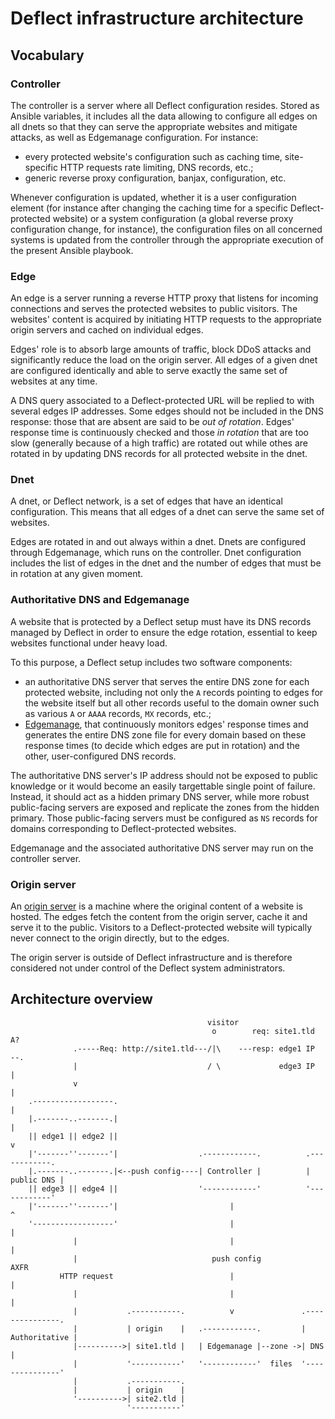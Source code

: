 # Deflect infrastructure architecture

## Vocabulary

### Controller

The controller is a server where all Deflect configuration resides. Stored as
Ansible variables, it includes all the data allowing to configure all edges on
all dnets so that they can serve the appropriate websites and mitigate attacks,
as well as Edgemanage configuration.
For instance:

- every protected website's configuration such as caching time, site-specific
  HTTP requests rate limiting, DNS records, etc.;
- generic reverse proxy configuration, banjax, configuration, etc.

Whenever configuration is updated, whether it is a user configuration element
(for instance after changing the caching time for a specific Deflect-protected
website) or a system configuration (a global reverse proxy configuration change,
for instance), the configuration files on all concerned systems is updated from
the controller through the appropriate execution of the present Ansible
playbook.

### Edge

An edge is a server running a reverse HTTP proxy that listens for incoming
connections and serves the protected websites to public visitors. The websites'
content is acquired by initiating HTTP requests to the appropriate origin
servers and cached on individual edges.

Edges' role is to absorb large amounts of traffic, block DDoS attacks and
significantly reduce the load on the origin server. All edges of a given dnet
are configured identically and able to serve exactly the same set of websites at
any time.

A DNS query associated to a Deflect-protected URL will be replied to with
several edges IP addresses. Some edges should not be included in the DNS
response: those that are absent are said to be _out of rotation_. Edges'
response time is continuously checked and those _in rotation_ that are too slow
(generally because of a high traffic) are rotated out while othes are rotated
in by updating DNS records for all protected website in the dnet.

### Dnet

A dnet, or Deflect network, is a set of edges that have an identical
configuration. This means that all edges of a dnet can serve the same set of
websites.

Edges are rotated in and out always within a dnet. Dnets are configured through
Edgemanage, which runs on the controller. Dnet configuration includes the list
of edges in the dnet and the number of edges that must be in rotation at any
given moment.

### Authoritative DNS and Edgemanage

A website that is protected by a Deflect setup must have its DNS records managed
by Deflect in order to ensure the edge rotation, essential to keep websites
functional under heavy load.

To this purpose, a Deflect setup includes two software components:

- an authoritative DNS server that serves the entire DNS zone for each protected
  website, including not only the `A` records pointing to edges for the website
  itself but all other records useful to the domain owner such as various `A` or
  `AAAA` records, `MX` records, etc.;
- [Edgemanage](https://github.com/equalitie/edgemanage), that continuously
  monitors edges' response times and generates the entire DNS zone file for
  every domain based on these response times (to decide which edges are put in
  rotation) and the other, user-configured DNS records.

The authoritative DNS server's IP address should not be exposed to public
knowledge or it would become an easily targettable single point of failure.
Instead, it should act as a hidden primary DNS server, while more robust
public-facing servers are exposed and replicate the zones from the hidden
primary. Those public-facing servers must be configured as `NS` records for
domains corresponding to Deflect-protected websites.

Edgemanage and the associated authoritative DNS server may run on the controller
server.

### Origin server

An [origin server](https://tools.ietf.org/html/rfc7230#section-2.1) is a machine
where the original content of a website is hosted. The edges fetch the content
from the origin server, cache it and serve it to the public. Visitors to a
Deflect-protected website will typically never connect to the origin directly,
but to the edges.

The origin server is outside of Deflect infrastructure and is therefore
considered not under control of the Deflect system administrators.

## Architecture overview


```
                                            visitor
                                             o        req: site1.tld A?
              .-----Req: http://site1.tld---/|\    ---resp: edge1 IP   --.
              |                             / \             edge3 IP     |
              v                                                          |
    .------------------.                                                 |
    |.-------..-------.|                                                 |
    || edge1 || edge2 ||                                                 v
    |'-------''-------'|                  .------------.          .------------.
    |.-------..-------.|<--push config----| Controller |          | public DNS |
    || edge3 || edge4 ||                  '------------'          '------------'
    |'-------''-------'|                         |                       ^
    '------------------'                         |                       |
              |                                  |                       |
              |                              push config               AXFR
           HTTP request                          |                       |
              |                                  |                       |
              |           .-----------.          v               .---------------.
              |           | origin    |   .------------.         | Authoritative |
              |---------->| site1.tld |   | Edgemanage |--zone ->| DNS           |
              |           '-----------'   '------------'  files  '---------------'
              |           .-----------.
              |           | origin    |
              '---------->| site2.tld |
                          '-----------'
```
